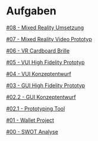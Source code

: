 # Aufgaben

<a href="https://github.com/milena-sagert/IFD-WiSe20-21/blob/main/08%20-%20Mixed%20Reality%20Umsetzung/08%20-%20Mixed%20Reality%20Umsetzung.md" target="_blank">#08 - Mixed Reality Umsetzung </a> <br>


<a href="https://github.com/milena-sagert/IFD-WiSe20-21/blob/main/07%20-%20Video%20Prototyp/07-%20Video%20Prototyp.md" target="_blank">#07 - Mixed Reality Video Prototyp </a> <br>


<a href="https://github.com/milena-sagert/IFD-WiSe20-21/blob/main/06%20-%20VR%20Cardboard%20Brille/06%20-%20VR%20Cardboard%20Brille.md" target="_blank">#06 - VR Cardboard Brille </a> <br>


<a href="https://github.com/milena-sagert/IFD-WiSe20-21/blob/main/05%20-%20High%20Fid%20VUI/5%20-%20High%20Fid%20VUI.md" target="_blank">#05 - VUI High Fidelity Prototyp</a> <br>


<a href="https://github.com/milena-sagert/IFD-WiSe20-21/blob/main/04%20-%20VUI/4%20-%20VUI.md" target="_blank">#04 - VUI Konzeptentwurf</a> <br>


<a href="https://github.com/milena-sagert/IFD-WiSe20-21/blob/main/03-GUI%20/03%20-%20GUI.md" target="_blank">#03 - GUI High Fidelity Prototyp</a> <br>


<a href="https://github.com/milena-sagert/IFD-WiSe20-21/blob/main/02-%20Prototyping-Tool/2.2%20-%20Konzeptentwurf.md" target="_blank">#02.2 - GUI Konzeptentwurf</a> <br>


<a href="https://github.com/milena-sagert/IFD-WiSe20-21/blob/main/02-%20Prototyping-Tool/2.1%20-%20Prototyping%20Tool.md" target="_blank">#02.1 - Prototyping Tool</a> <br>


<a href="01-Wallet-Project/html-template/index.html" target="_blank">#01 - Wallet Project</a> <br>


<a href="https://raw.githubusercontent.com/milena-sagert/IFD-WiSe20-21/main/SWOT%20/SWOT-Analyse.png" target="_blank">#00 - SWOT Analyse</a> <br>

&nbsp;



